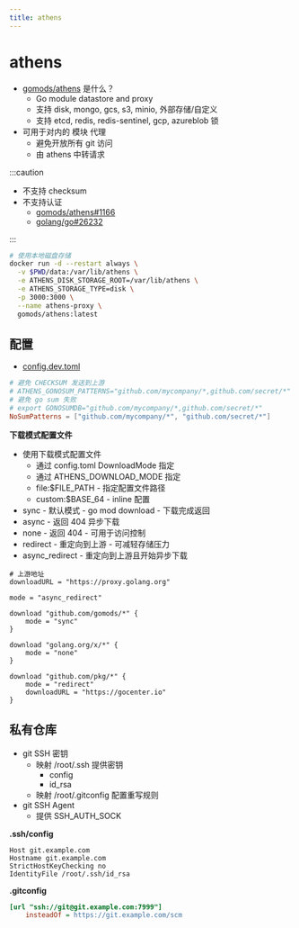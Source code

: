 ```yaml
---
title: athens
---
```


# athens

- [gomods/athens](https://github.com/gomods/athens) 是什么？
  - Go module datastore and proxy
  - 支持 disk, mongo, gcs, s3, minio, 外部存储/自定义
  - 支持 etcd, redis, redis-sentinel, gcp, azureblob 锁
- 可用于对内的 模块 代理
  - 避免开放所有 git 访问
  - 由 athens 中转请求

:::caution

- 不支持 checksum
- 不支持认证
  - [gomods/athens#1166](https://github.com/gomods/athens/issues/1166)
  - [golang/go#26232](https://github.com/golang/go/issues/26232)

:::

```bash
# 使用本地磁盘存储
docker run -d --restart always \
  -v $PWD/data:/var/lib/athens \
  -e ATHENS_DISK_STORAGE_ROOT=/var/lib/athens \
  -e ATHENS_STORAGE_TYPE=disk \
  -p 3000:3000 \
  --name athens-proxy \
  gomods/athens:latest
```

## 配置

- [config.dev.toml](https://github.com/gomods/athens/blob/main/config.dev.toml)

```toml
# 避免 CHECKSUM 发送到上游
# ATHENS_GONOSUM_PATTERNS="github.com/mycompany/*,github.com/secret/*"
# 避免 go sum 失败
# export GONOSUMDB="github.com/mycompany/*,github.com/secret/*"
NoSumPatterns = ["github.com/mycompany/*", "github.com/secret/*"]
```

**下载模式配置文件**

- 使用下载模式配置文件
  - 通过 config.toml DownloadMode 指定
  - 通过 ATHENS_DOWNLOAD_MODE 指定
  - file:$FILE_PATH - 指定配置文件路径
  - custom:$BASE_64 - inline 配置
- sync - 默认模式 - go mod download - 下载完成返回
- async - 返回 404 异步下载
- none - 返回 404 - 可用于访问控制
- redirect - 重定向到上游 - 可减轻存储压力
- async_redirect - 重定向到上游且开始异步下载

```hcl
# 上游地址
downloadURL = "https://proxy.golang.org"

mode = "async_redirect"

download "github.com/gomods/*" {
    mode = "sync"
}

download "golang.org/x/*" {
    mode = "none"
}

download "github.com/pkg/*" {
    mode = "redirect"
    downloadURL = "https://gocenter.io"
}
```

## 私有仓库

- git SSH 密钥
  - 映射 /root/.ssh 提供密钥
    - config
    - id_rsa
  - 映射 /root/.gitconfig 配置重写规则
- git SSH Agent
  - 提供 SSH_AUTH_SOCK

**.ssh/config**

```config
Host git.example.com
Hostname git.example.com
StrictHostKeyChecking no
IdentityFile /root/.ssh/id_rsa
```

**.gitconfig**

```ini
[url "ssh://git@git.example.com:7999"]
	insteadOf = https://git.example.com/scm
```

